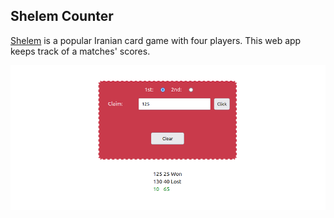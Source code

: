 ## Shelem Counter
[Shelem](https://en.wikipedia.org/wiki/Shelem) is a popular Iranian card game with four players.
This web app keeps track of a matches' scores.


![Screenshot](screenshot.png)
